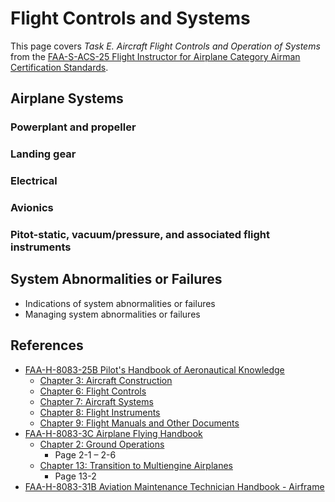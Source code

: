 # Flight Controls and Systems

This page covers *Task E. Aircraft Flight Controls and Operation of Systems* from the [FAA-S-ACS-25 Flight Instructor for Airplane Category Airman Certification Standards](https://www.faa.gov/training_testing/testing/acs/cfi_airplane_acs_25.pdf).

## Airplane Systems

<!--@include: ./docs/src/includes/systems/primary-flight-controls.md | shift:2-->
<!--@include: ./docs/src/includes/systems/secondary-flight-controls.md | shift:2-->
<!--@include: ./docs/src/includes/systems/trim-controls.md | shift:3-->

### Powerplant and propeller

<!--@include: ./docs/src/includes/systems/powerplant-and-propeller.md | shift:3-->

### Landing gear

<!--@include: ./docs/src/includes/systems/landing-gear.md-->

<!--@include: ./docs/src/includes/systems/fuel.md | shift:2-->
<!--@include: ./docs/src/includes/systems/oil.md | shift:2-->
<!--@include: ./docs/src/includes/systems/hydraulic.md | shift:2-->

### Electrical

<!--@include: ./docs/src/includes/systems/electrical-system.md-->

### Avionics

<!--@include: ./docs/src/includes/systems/avionics-and-autopilot.md | shift:3-->

### Pitot-static, vacuum/pressure, and associated flight instruments

<!--@include: ./docs/src/includes/systems/pitot-static-vacuum-instruments.md | shift:3-->

<!--@include: ./docs/src/includes/systems/environmental-systems.md | shift:2-->
<!--@include: ./docs/src/includes/systems/deicing-and-anti-icing.md | shift:2-->
<!--@include: ./docs/src/includes/systems/oxygen-system.md | shift:2-->

<!--@include: ./docs/src/includes/systems/pressurization.md | shift:3-->

## System Abnormalities or Failures

* Indications of system abnormalities or failures
* Managing system abnormalities or failures

## References

* [FAA-H-8083-25B Pilot's Handbook of Aeronautical Knowledge](https://www.faa.gov/regulations_policies/handbooks_manuals/aviation/phak)
  * [Chapter 3: Aircraft Construction](https://www.faa.gov/sites/faa.gov/files/regulations_policies/handbooks_manuals/aviation/phak/05_phak_ch3.pdf)
  * [Chapter 6: Flight Controls](https://www.faa.gov/sites/faa.gov/files/regulations_policies/handbooks_manuals/aviation/phak/08_phak_ch6.pdf)
  * [Chapter 7: Aircraft Systems](https://www.faa.gov/sites/faa.gov/files/regulations_policies/handbooks_manuals/aviation/phak/09_phak_ch7.pdf)
  * [Chapter 8: Flight Instruments](https://www.faa.gov/sites/faa.gov/files/regulations_policies/handbooks_manuals/aviation/phak/10_phak_ch8.pdf)
  * [Chapter 9: Flight Manuals and Other Documents](https://www.faa.gov/sites/faa.gov/files/regulations_policies/handbooks_manuals/aviation/phak/11_phak_ch9.pdf)
* [FAA-H-8083-3C Airplane Flying Handbook](https://www.faa.gov/regulations_policies/handbooks_manuals/aviation/airplane_handbook)
  * [Chapter 2: Ground Operations](https://www.faa.gov/sites/faa.gov/files/regulations_policies/handbooks_manuals/aviation/airplane_handbook/03_afh_ch2.pdf)
    * Page 2-1 – 2-6
  * [Chapter 13: Transition to Multiengine Airplanes](https://www.faa.gov/sites/faa.gov/files/regulations_policies/handbooks_manuals/aviation/airplane_handbook/14_afh_ch13.pdf)
    * Page 13-2
* [FAA-H-8083-31B Aviation Maintenance Technician Handbook - Airframe](https://www.faa.gov/regulations_policies/handbooks_manuals/aviation/FAA-H-8083-31B_Aviation_Maintenance_Technician_Handbook.pdf)
